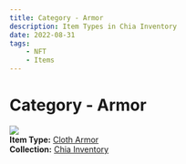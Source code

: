 ```yaml
---
title: Category - Armor
description: Item Types in Chia Inventory
date: 2022-08-31
tags:
    - NFT
    - Items
---
```


# Category - Armor
<div class="item_type_thumbnail">
<a href="../../Types/Armor/Cloth_Armor/Normal_Cloth_Armor_00001_00100/"><img loading="lazy" src="https://hetyfs3skgio5yntk6sdi6xv2dc3wsf3qxiqmqpwc3fyouz5.arweave.net/OSeCy3JRkO7-hs1ekNHr10M-W7SLuF0QZB9hbLh1M9Q"></a><br/>
<div><strong>Item Type:</strong> <a href="../../Types/Armor/Cloth_Armor/Normal_Cloth_Armor_00001_00100/">Cloth Armor</a></div>
<div><strong>Collection:</strong> <a href="https://www.spacescan.io/xch/nft/collection/col16fpva26fhdjp2echs3cr7c30gzl7qe67hu9grtsjcqldz354asjsyzp6wx">Chia Inventory</a></div>
</div>

